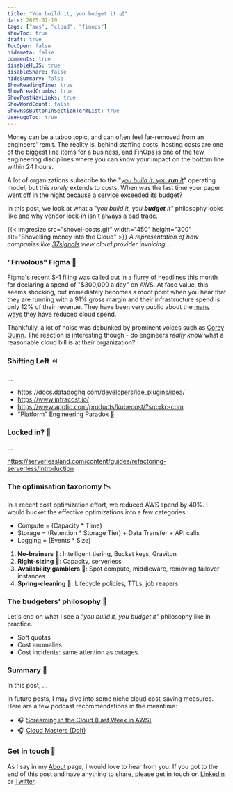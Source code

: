 ```yaml
---
title: "You build it, you budget it 💰"
date: 2025-07-19
tags: ["aws", "cloud", "finops"]
showToc: true
draft: true
TocOpen: false
hidemeta: false
comments: true
disableHLJS: true
disableShare: false
hideSummary: false
ShowReadingTime: true
ShowBreadCrumbs: true
ShowPostNavLinks: true
ShowWordCount: false
ShowRssButtonInSectionTermList: true
UseHugoToc: true
---
```


Money can be a taboo topic, and can often feel far-removed from an engineers' remit. The reality is, behind staffing costs, hosting costs are one of the biggest line items for a business, and [FinOps](https://www.finops.org/) is one of the few engineering disciplines where you can know your impact on the bottom line within 24 hours. 

A lot of organizations subscribe to the "_[you build it, you **run** it](https://www.thoughtworks.com/en-gb/insights/decoder/y/you-build-it-you-run-it)_" operating model, but this _rarely_ extends to costs. When was the last time your pager went off in the night because a service exceeded its budget?

In this post, we look at what a _"you build it, you **budget** it"_ philosophy looks like and why vendor lock-in isn't always a bad trade. 

{{< imgresize src="shovel-costs.gif" width="450" height="300" alt="Shovelling money into the Cloud" >}}
_A representation of how companies like [37signals](https://basecamp.com/cloud-exit) view cloud provider invoicing..._

### "Frivolous" Figma 🤑
Figma's recent S-1 filing was called out in a [flurry](https://www.infoq.com/news/2025/07/figma-aws-300k-daily-bill/) [of](https://www.datacenterdynamics.com/en/news/design-platform-figma-spends-300000-on-aws-daily/) [headlines](https://news.ycombinator.com/item?id=44462016) this month for declaring a spend of "$300,000 a day" on AWS. At face value, this seems shocking, but immediately becomes a moot point when you hear that they are running with a 91% gross margin and their infrastructure spend is only 12% of their revenue. They have been very public about the [many](https://www.figma.com/blog/the-infrastructure-behind-ai-search-in-figma/) [ways](https://www.figma.com/blog/how-figmas-databases-team-lived-to-tell-the-scale/) they have reduced cloud spend. 

Thankfully, a lot of noise was debunked by prominent voices such as [Corey Quinn](https://www.duckbillgroup.com/blog/figmas-300k-daily-aws-bill-isnt-the-scandal-you-think-it-is/). The reaction is interesting though - do engineers _really know_ what a reasonable cloud bill is at their organization? 

### Shifting Left ⏪
...

- https://docs.datadoghq.com/developers/ide_plugins/idea/
- https://www.infracost.io/
- https://www.apptio.com/products/kubecost/?src=kc-com
- "Platform" Engineering Paradox 🔁

### Locked in? 🔐
...

https://serverlessland.com/content/guides/refactoring-serverless/introduction

### The optimisation taxonomy 📉
In a recent cost optimization effort, we reduced AWS spend by 40%. I would bucket the effective optimizations into a few categories. 

- Compute = (Capacity * Time)
- Storage = (Retention * Storage Tier) + Data Transfer + API calls 
- Logging = (Events * Size)

1. **No-brainers** 🧠: Intelligent tiering, Bucket keys, Graviton
1. **Right-sizing** 🤏: Capacity, serverless 
1. **Availability gamblers** 🎲: Spot compute, middleware, removing failover instances
1. **Spring-cleaning** 🧹: Lifecycle policies, TTLs, job reapers

### The budgeters' philosophy 💼
Let's end on what I see a _"you build it, you budget it"_ philosophy like in practice.

- Soft quotas
- Cost anomalies
- Cost incidents: same attention as outages.

### Summary 🧵
In this post, ...

In future posts, I may dive into some niche cloud cost-saving measures. Here are a few podcast recommendations in the meantime:
- 🎧 [Screaming in the Cloud (Last Week in AWS)](https://www.lastweekinaws.com/podcast/)
- 🎧 [Cloud Masters (DoIt)](https://www.doit.com/podcasts/cloud-masters/)

### Get in touch 📧
As I say in my [About](../../about/) page, I would love to hear from you. If you got to the end of this post and have anything to share, please get in touch on [LinkedIn](https://www.linkedin.com/in/c-j-davies/) or [Twitter](https://x.com/c_davies21).
